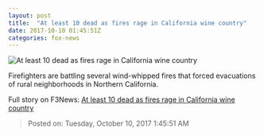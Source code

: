 ```yaml
---
layout: post
title:  "At least 10 dead as fires rage in California wine country"
date: 2017-10-10 01:45:51Z
categories: fox-news
---
```


![At least 10 dead as fires rage in California wine country](http://www.foxnews.com/content/dam/fox-news/logo/og-fn-foxnews.jpg)

Firefighters are battling several wind-whipped fires that forced evacuations of rural neighborhoods in Northern California.


Full story on F3News: [At least 10 dead as fires rage in California wine country](http://www.f3nws.com/n/vAkkkD)

> Posted on: Tuesday, October 10, 2017 1:45:51 AM
